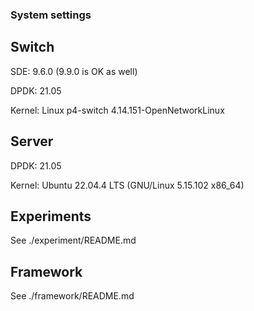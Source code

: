 ### System settings

## Switch

SDE: 9.6.0 (9.9.0 is OK as well)

DPDK: 21.05

Kernel: Linux p4-switch 4.14.151-OpenNetworkLinux

## Server

DPDK: 21.05

Kernel: Ubuntu 22.04.4 LTS (GNU/Linux 5.15.102 x86_64)

## Experiments

See ./experiment/README.md

## Framework

See ./framework/README.md